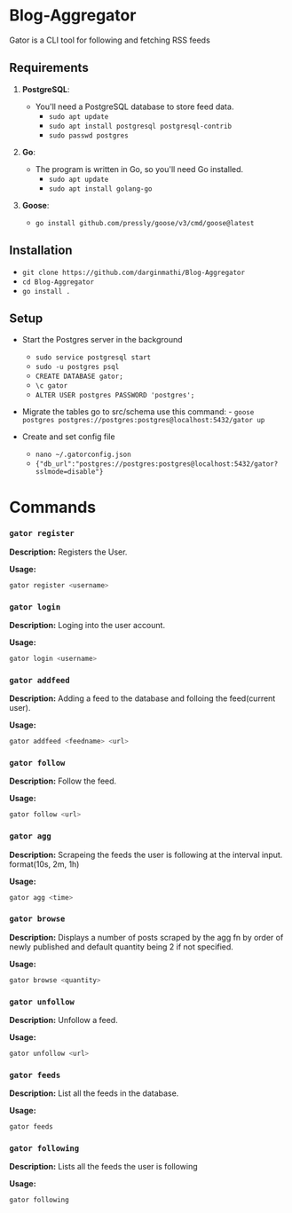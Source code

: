 # Blog-Aggregator

Gator is a CLI tool for following and fetching RSS feeds

## Requirements

1. **PostgreSQL**:
   - You'll need a PostgreSQL database to store feed data.
      - `sudo apt update`
      - `sudo apt install postgresql postgresql-contrib`
      - `sudo passwd postgres`

2. **Go**:
   - The program is written in Go, so you'll need Go installed.
      - `sudo apt update`
      - `sudo apt install golang-go`

3. **Goose**:
   - `go install github.com/pressly/goose/v3/cmd/goose@latest`

## Installation
  - `git clone https://github.com/darginmathi/Blog-Aggregator`
  - `cd Blog-Aggregator`
  - `go install .`

## Setup
  - Start the Postgres server in the background
    - `sudo service postgresql start`
    - `sudo -u postgres psql`
    - `CREATE DATABASE gator;`
    - `\c gator`
    - `ALTER USER postgres PASSWORD 'postgres';`

  -  Migrate the tables go to src/schema use this command:
    - `goose postgres postgres://postgres:postgres@localhost:5432/gator up`

  - Create and set config file
    - `nano ~/.gatorconfig.json`
    - `{"db_url":"postgres://postgres:postgres@localhost:5432/gator?sslmode=disable"}`

# Commands

### `gator register`

**Description:**
Registers the User.

**Usage:**
```bash
gator register <username>
```
### `gator login`

**Description:**
Loging into the user account.

**Usage:**
```bash
gator login <username>
```

### `gator addfeed`

**Description:**
Adding a feed to the database and folloing the feed(current user).

**Usage:**
```bash
gator addfeed <feedname> <url>
```

### `gator follow`

**Description:**
Follow the feed.

**Usage:**
```bash
gator follow <url>
```

### `gator agg`

**Description:**
Scrapeing the feeds the user is following at the interval input. format(10s, 2m, 1h)

**Usage:**
```bash
gator agg <time>
```

### `gator browse`

**Description:**
Displays a number of posts scraped by the agg fn by order of newly published and default quantity being 2 if not specified.

**Usage:**
```bash
gator browse <quantity>
```

### `gator unfollow`

**Description:**
Unfollow a feed.

**Usage:**
```bash
gator unfollow <url>
```

### `gator feeds`

**Description:**
List all the feeds in the database.

**Usage:**
```bash
gator feeds
```

### `gator following`

**Description:**
Lists all the feeds the user is following

**Usage:**
```bash
gator following
```

